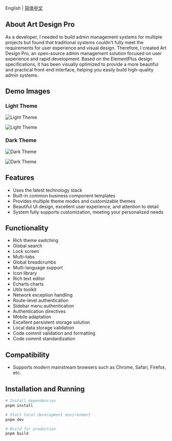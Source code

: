 English | [简体中文](./README.md)

## About Art Design Pro

As a developer, I needed to build admin management systems for multiple projects but found that traditional systems couldn't fully meet the requirements for user experience and visual design. Therefore, I created Art Design Pro, an open-source admin management solution focused on user experience and rapid development. Based on the ElementPlus design specifications, it has been visually optimized to provide a more beautiful and practical front-end interface, helping you easily build high-quality admin systems.

## Demo Images

### Light Theme

![Light Theme](https://www.qiniu.lingchen.kim/PixPin_2024-12-06_19-05-51.png)

![Light Theme](https://www.qiniu.lingchen.kim/PixPin_2024-10-14_11-46-23.png)

### Dark Theme

![Dark Theme](https://www.qiniu.lingchen.kim/PixPin_2024-12-06_19-06-06.png)

![Dark Theme](https://www.qiniu.lingchen.kim/PixPin_2024-10-14_11-47-06.png)

## Features

- Uses the latest technology stack
- Built-in common business component templates
- Provides multiple theme modes and customizable themes
- Beautiful UI design, excellent user experience, and attention to detail
- System fully supports customization, meeting your personalized needs

## Functionality

- Rich theme switching
- Global search
- Lock screen
- Multi-tabs
- Global breadcrumbs
- Multi-language support
- Icon library
- Rich text editor
- Echarts charts
- Utils toolkit
- Network exception handling
- Route-level authentication
- Sidebar menu authentication
- Authentication directives
- Mobile adaptation
- Excellent persistent storage solution
- Local data storage validation
- Code commit validation and formatting
- Code commit standardization

## Compatibility

- Supports modern mainstream browsers such as Chrome, Safari, Firefox, etc.

## Installation and Running

```bash
# Install dependencies
pnpm install

# Start local development environment
pnpm dev

# Build for production
pnpm build
```

